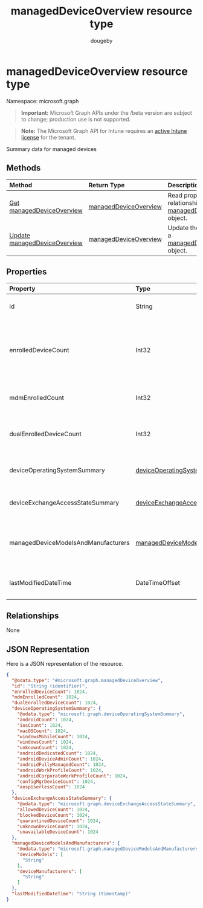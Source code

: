 ﻿---
title: "managedDeviceOverview resource type"
description: "Summary data for managed devices"
author: "dougeby"
localization_priority: Normal
ms.prod: "intune"
doc_type: resourcePageType
---

# managedDeviceOverview resource type

Namespace: microsoft.graph

> **Important:** Microsoft Graph APIs under the /beta version are subject to change; production use is not supported.

> **Note:** The Microsoft Graph API for Intune requires an [active Intune license](https://go.microsoft.com/fwlink/?linkid=839381) for the tenant.

Summary data for managed devices

## Methods

| Method                                                                                | Return Type                                                                   | Description                                                                                                                    |
| :------------------------------------------------------------------------------------ | :---------------------------------------------------------------------------- | :----------------------------------------------------------------------------------------------------------------------------- |
| [Get managedDeviceOverview](../api/intune-devices-manageddeviceoverview-get.md)       | [managedDeviceOverview](../resources/intune-devices-manageddeviceoverview.md) | Read properties and relationships of the [managedDeviceOverview](../resources/intune-devices-manageddeviceoverview.md) object. |
| [Update managedDeviceOverview](../api/intune-devices-manageddeviceoverview-update.md) | [managedDeviceOverview](../resources/intune-devices-manageddeviceoverview.md) | Update the properties of a [managedDeviceOverview](../resources/intune-devices-manageddeviceoverview.md) object.               |

## Properties

| Property                            | Type                                                                                                      | Description                                                                          |
| :---------------------------------- | :-------------------------------------------------------------------------------------------------------- | :----------------------------------------------------------------------------------- |
| id                                  | String                                                                                                    | Unique Identifier for the summary                                                    |
| enrolledDeviceCount                 | Int32                                                                                                     | Total enrolled device count. Does not include PC devices managed via Intune PC Agent |
| mdmEnrolledCount                    | Int32                                                                                                     | The number of devices enrolled in MDM                                                |
| dualEnrolledDeviceCount             | Int32                                                                                                     | The number of devices enrolled in both MDM and EAS                                   |
| deviceOperatingSystemSummary        | [deviceOperatingSystemSummary](../resources/intune-devices-deviceoperatingsystemsummary.md)               | Device operating system summary.                                                     |
| deviceExchangeAccessStateSummary    | [deviceExchangeAccessStateSummary](../resources/intune-devices-deviceexchangeaccessstatesummary.md)       | Distribution of Exchange Access State in Intune                                      |
| managedDeviceModelsAndManufacturers | [managedDeviceModelsAndManufacturers](../resources/intune-devices-manageddevicemodelsandmanufacturers.md) | Models and Manufactures meatadata for managed devices in the account                 |
| lastModifiedDateTime                | DateTimeOffset                                                                                            | Last modified date time of device overview                                           |

## Relationships

None

## JSON Representation

Here is a JSON representation of the resource.

<!-- {
  "blockType": "resource",
  "keyProperty": "id",
  "@odata.type": "microsoft.graph.managedDeviceOverview"
}
-->

```json
{
  "@odata.type": "#microsoft.graph.managedDeviceOverview",
  "id": "String (identifier)",
  "enrolledDeviceCount": 1024,
  "mdmEnrolledCount": 1024,
  "dualEnrolledDeviceCount": 1024,
  "deviceOperatingSystemSummary": {
    "@odata.type": "microsoft.graph.deviceOperatingSystemSummary",
    "androidCount": 1024,
    "iosCount": 1024,
    "macOSCount": 1024,
    "windowsMobileCount": 1024,
    "windowsCount": 1024,
    "unknownCount": 1024,
    "androidDedicatedCount": 1024,
    "androidDeviceAdminCount": 1024,
    "androidFullyManagedCount": 1024,
    "androidWorkProfileCount": 1024,
    "androidCorporateWorkProfileCount": 1024,
    "configMgrDeviceCount": 1024,
    "aospUserlessCount": 1024
  },
  "deviceExchangeAccessStateSummary": {
    "@odata.type": "microsoft.graph.deviceExchangeAccessStateSummary",
    "allowedDeviceCount": 1024,
    "blockedDeviceCount": 1024,
    "quarantinedDeviceCount": 1024,
    "unknownDeviceCount": 1024,
    "unavailableDeviceCount": 1024
  },
  "managedDeviceModelsAndManufacturers": {
    "@odata.type": "microsoft.graph.managedDeviceModelsAndManufacturers",
    "deviceModels": [
      "String"
    ],
    "deviceManufacturers": [
      "String"
    ]
  },
  "lastModifiedDateTime": "String (timestamp)"
}
```
